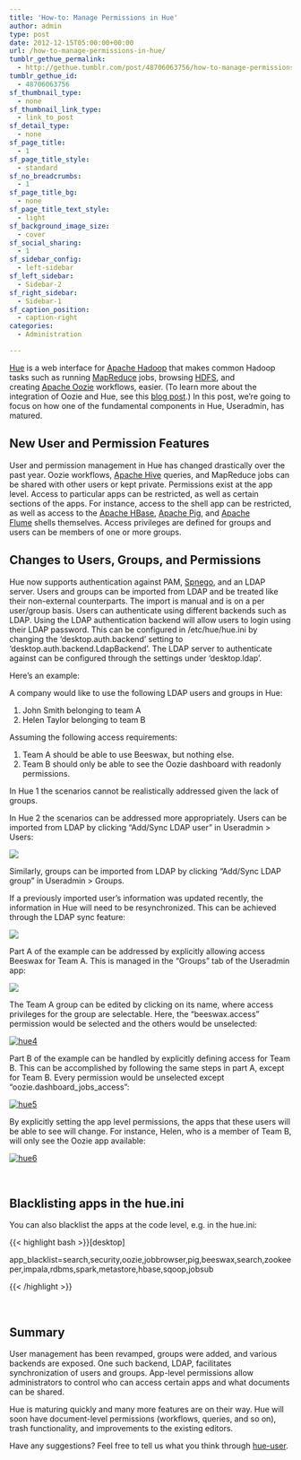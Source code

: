```yaml
---
title: 'How-to: Manage Permissions in Hue'
author: admin
type: post
date: 2012-12-15T05:00:00+00:00
url: /how-to-manage-permissions-in-hue/
tumblr_gethue_permalink:
  - http://gethue.tumblr.com/post/48706063756/how-to-manage-permissions-in-hue
tumblr_gethue_id:
  - 48706063756
sf_thumbnail_type:
  - none
sf_thumbnail_link_type:
  - link_to_post
sf_detail_type:
  - none
sf_page_title:
  - 1
sf_page_title_style:
  - standard
sf_no_breadcrumbs:
  - 1
sf_page_title_bg:
  - none
sf_page_title_text_style:
  - light
sf_background_image_size:
  - cover
sf_social_sharing:
  - 1
sf_sidebar_config:
  - left-sidebar
sf_left_sidebar:
  - Sidebar-2
sf_right_sidebar:
  - Sidebar-1
sf_caption_position:
  - caption-right
categories:
  - Administration

---
```

[Hue][1] is a web interface for [Apache Hadoop][2] that makes common Hadoop tasks such as running [MapReduce][3] jobs, browsing [HDFS][3], and creating [Apache Oozie][4] workflows, easier. (To learn more about the integration of Oozie and Hue, see this [blog post][5].) In this post, we’re going to focus on how one of the fundamental components in Hue, Useradmin, has matured.

## New User and Permission Features

User and permission management in Hue has changed drastically over the past year. Oozie workflows, [Apache Hive][6] queries, and MapReduce jobs can be shared with other users or kept private. Permissions exist at the app level. Access to particular apps can be restricted, as well as certain sections of the apps. For instance, access to the shell app can be restricted, as well as access to the [Apache HBase][7], [Apache Pig][8], and [Apache Flume][9] shells themselves. Access privileges are defined for groups and users can be members of one or more groups.

## Changes to Users, Groups, and Permissions

Hue now supports authentication against PAM, [Spnego][10], and an LDAP server. Users and groups can be imported from LDAP and be treated like their non-external counterparts. The import is manual and is on a per user/group basis. Users can authenticate using different backends such as LDAP. Using the LDAP authentication backend will allow users to login using their LDAP password. This can be configured in /etc/hue/hue.ini by changing the ‘desktop.auth.backend’ setting to ‘desktop.auth.backend.LdapBackend’. The LDAP server to authenticate against can be configured through the settings under ‘desktop.ldap’.

Here’s an example:

A company would like to use the following LDAP users and groups in Hue:

  1. John Smith belonging to team A
  2. Helen Taylor belonging to team B

Assuming the following access requirements:

  1. Team A should be able to use Beeswax, but nothing else.
  2. Team B should only be able to see the Oozie dashboard with readonly permissions.

In Hue 1 the scenarios cannot be realistically addressed given the lack of groups.

In Hue 2 the scenarios can be addressed more appropriately. Users can be imported from LDAP by clicking “Add/Sync LDAP user” in Useradmin > Users:

[<img class="aligncenter title=" src="http://www.cloudera.com/wp-content/uploads/2012/12/hue11.png"/>][11]

Similarly, groups can be imported from LDAP by clicking “Add/Sync LDAP group” in Useradmin > Groups.

If a previously imported user’s information was updated recently, the information in Hue will need to be resynchronized. This can be achieved through the LDAP sync feature:

[<img class="aligncenter title=" src="http://www.cloudera.com/wp-content/uploads/2012/12/hue21.png"/>][12]

Part A of the example can be addressed by explicitly allowing access Beeswax for Team A. This is managed in the “Groups” tab of the Useradmin app:

[<img class="aligncenter title=" src="http://www.cloudera.com/wp-content/uploads/2012/12/hue31.png"/>][13]

The Team A group can be edited by clicking on its name, where access privileges for the group are selectable. Here, the “beeswax.access” permission would be selected and the others would be unselected:

[<img title="hue4" src="http://www.cloudera.com/wp-content/uploads/2012/12/hue4.png"/>][14]

Part B of the example can be handled by explicitly defining access for Team B. This can be accomplished by following the same steps in part A, except for Team B. Every permission would be unselected except “oozie.dashboard_jobs_access”:

[<img title="hue5" src="http://www.cloudera.com/wp-content/uploads/2012/12/hue5.png"/>][15]

By explicitly setting the app level permissions, the apps that these users will be able to see will change. For instance, Helen, who is a member of Team B, will only see the Oozie app available:

[<img title="hue6" src="http://www.cloudera.com/wp-content/uploads/2012/12/hue6.png"/>][16]

&nbsp;

## Blacklisting apps in the hue.ini

You can also blacklist the apps at the code level, e.g. in the hue.ini:

{{< highlight bash >}}[desktop]
  
app_blacklist=search,security,oozie,jobbrowser,pig,beeswax,search,zookeeper,impala,rdbms,spark,metastore,hbase,sqoop,jobsub
  
{{< /highlight >}}

&nbsp;

## Summary

User management has been revamped, groups were added, and various backends are exposed. One such backend, LDAP, facilitates synchronization of users and groups. App-level permissions allow administrators to control who can access certain apps and what documents can be shared.

Hue is maturing quickly and many more features are on their way. Hue will soon have document-level permissions (workflows, queries, and so on), trash functionality, and improvements to the existing editors.

Have any suggestions? Feel free to tell us what you think through [hue-user][17].

 [1]: http://cloudera.github.com/hue/
 [2]: http://hadoop.apache.com/
 [3]: http://hadoop.apache.org/
 [4]: http://oozie.apache.org/
 [5]: http://blog.cloudera.com/blog/2012/10/whats-new-in-cdh4-1-hue/
 [6]: http://hive.apache.org/
 [7]: http://hbase.apache.org/
 [8]: http://pig.apache.org/
 [9]: http://flume.apache.org/
 [10]: http://en.wikipedia.org/wiki/SPNEGO
 [11]: http://www.cloudera.com/wp-content/uploads/2012/12/hue11.png
 [12]: http://www.cloudera.com/wp-content/uploads/2012/12/hue21.png
 [13]: http://www.cloudera.com/wp-content/uploads/2012/12/hue31.png
 [14]: http://www.cloudera.com/wp-content/uploads/2012/12/hue4.png
 [15]: http://www.cloudera.com/wp-content/uploads/2012/12/hue5.png
 [16]: http://www.cloudera.com/wp-content/uploads/2012/12/hue6.png
 [17]: https://groups.google.com/a/cloudera.org/forum/?fromgroups#!forum/hue-user
